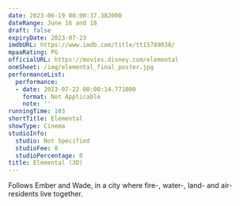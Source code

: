 ```yaml
---
date: 2023-06-19 00:00:37.382000
dateRange: June 16 and 18
draft: false
expiryDate: 2023-07-23
imdbURL: https://www.imdb.com/title/tt15789038/
mpaaRating: PG
officialURL: https://movies.disney.com/elemental
oneSheet: /img/elemental_final_poster.jpg
performanceList:
  performance:
  - date: 2023-07-22 00:00:14.771000
    format: Not Applicable
    note: ''
runningTime: 103
shortTitle: Elemental
showType: Cinema
studioInfo:
  studio: Not Specified
  studioFee: 0
  studioPercentage: 0
title: Elemental (3D)
---
```


Follows Ember and Wade, in a city where fire-, water-, land- and air-residents live together.